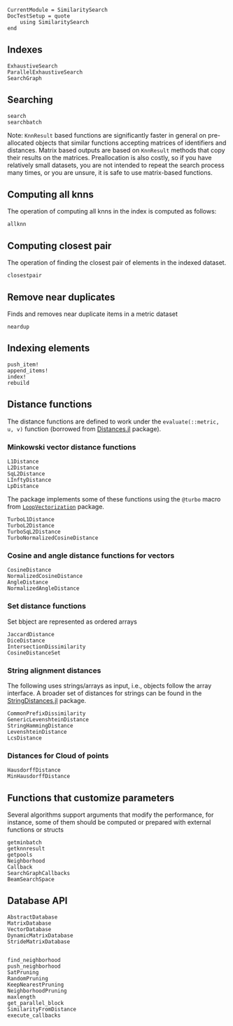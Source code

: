 ```@meta

CurrentModule = SimilaritySearch
DocTestSetup = quote
    using SimilaritySearch
end
```

## Indexes

```@docs
ExhaustiveSearch
ParallelExhaustiveSearch
SearchGraph
```

## Searching

```@docs
search
searchbatch
```

Note: `KnnResult` based functions are significantly faster in general on pre-allocated objects that similar functions accepting matrices of identifiers and distances. Matrix based outputs are based on `KnnResult` methods that copy their results on the matrices.
Preallocation is also costly, so if you have relatively small datasets, you are not intended to repeat the search process many times, or you are unsure, it is safe to use matrix-based functions.

## Computing all knns
The operation of computing all knns in the index is computed as follows:
```@docs
allknn
```

## Computing closest pair
The operation of finding the closest pair of elements in the indexed dataset.
```@docs
closestpair
```

## Remove near duplicates
Finds and removes near duplicate items in a metric dataset
```@docs
neardup
```

## Indexing elements
```@docs
push_item!
append_items!
index!
rebuild
```


## Distance functions
The distance functions are defined to work under the `evaluate(::metric, u, v)` function (borrowed from [Distances.jl](https://github.com/JuliaStats/Distances.jl) package).

### Minkowski vector distance functions
```@docs
L1Distance
L2Distance
SqL2Distance
LInftyDistance
LpDistance
```

The package implements some of these functions using the `@turbo` macro from [`LoopVectorization`](https://github.com/JuliaSIMD/LoopVectorization.jl) package.
```@docs
TurboL1Distance
TurboL2Distance
TurboSqL2Distance
TurboNormalizedCosineDistance

```

### Cosine and angle distance functions for vectors
```@docs
CosineDistance
NormalizedCosineDistance
AngleDistance
NormalizedAngleDistance
```

### Set distance functions
Set bbject are represented as ordered arrays
```@docs
JaccardDistance
DiceDistance
IntersectionDissimilarity
CosineDistanceSet
```

### String alignment distances
The following uses strings/arrays as input, i.e., objects follow the array interface. A broader set of distances for strings can be found in the [StringDistances.jl](https://github.com/matthieugomez/StringDistances.jl) package.

```@docs
CommonPrefixDissimilarity
GenericLevenshteinDistance
StringHammingDistance
LevenshteinDistance
LcsDistance
```

### Distances for Cloud of points

```@docs
HausdorffDistance
MinHausdorffDistance
```

## Functions that customize parameters
Several algorithms support arguments that modify the performance, for instance, some of them should be computed or prepared with external functions or structs

```@docs
getminbatch
getknnresult
getpools
Neighborhood
Callback
SearchGraphCallbacks
BeamSearchSpace
```

## Database API
```@docs
AbstractDatabase
MatrixDatabase
VectorDatabase
DynamicMatrixDatabase
StrideMatrixDatabase
```

```@docs

find_neighborhood
push_neighborhood
SatPruning
RandomPruning
KeepNearestPruning
NeighborhoodPruning
maxlength
get_parallel_block
SimilarityFromDistance
execute_callbacks

```
